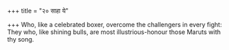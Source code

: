+++
title = "२० साहा ये"

+++
Who, like a celebrated boxer, overcome the challengers in every fight:  
     They who, like shining bulls, are most illustrious-honour those Maruts with thy song.